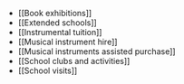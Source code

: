 - [[Book exhibitions]]
- [[Extended schools]]
- [[Instrumental tuition]]
- [[Musical instrument hire]]
- [[Musical instruments assisted purchase]]
- [[School clubs and activities]]
- [[School visits]]
